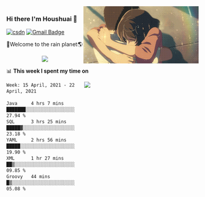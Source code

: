 <img  align='right' height="150" src="https://github.com/LikeRainDay/LikeRainDay/blob/master/pic/img_rain_1.gif?raw=true">



### Hi there I'm Houshuai :lemon:

[![csdn](https://img.shields.io/badge/-csdn-c14438?style=flat-square&logo=c&logoColor=white)](https://blog.csdn.net/qq_15807167)
[![Gmail Badge](https://img.shields.io/badge/-gmail-c14438?style=flat-square&logo=Gmail&logoColor=white&link=mailto:houshuai0816@gmail.com)](mailto:houshuai0816@gmail.com)

🚀Welcome to the rain planet🌎

<center>
<img align='center'  src="https://source.unsplash.com/random/1200x600">
</center>

📊 **This week I spent my time on**

<img align='right'   width="300" src="https://github-readme-stats.vercel.app/api?username=LikeRainDay&show_icons=true&title_color=fff&icon_color=79ff97&text_color=9f9f9f&bg_color=151515">

<!--START_SECTION:waka-->
```text
Week: 15 April, 2021 - 22 April, 2021

Java     4 hrs 7 mins    ███████░░░░░░░░░░░░░░░░░░   27.94 % 
SQL      3 hrs 25 mins   █████▓░░░░░░░░░░░░░░░░░░░   23.18 % 
YAML     2 hrs 56 mins   █████░░░░░░░░░░░░░░░░░░░░   19.90 % 
XML      1 hr 27 mins    ██▒░░░░░░░░░░░░░░░░░░░░░░   09.85 % 
Groovy   44 mins         █▒░░░░░░░░░░░░░░░░░░░░░░░   05.08 % 
```
<!--END_SECTION:waka-->
